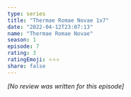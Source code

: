 ```yaml
---
type: series
title: "Thermae Romae Novae 1x7"
date: "2022-04-12T23:07:13"
name: "Thermae Romae Novae"
season: 1
episode: 7
rating: 3
ratingEmoji: ⭐️⭐️⭐️
share: false
---
```


_[No review was written for this episode]_
